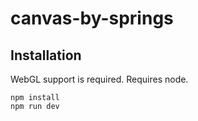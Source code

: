 # canvas-by-springs

## Installation

WebGL support is required.
Requires node.

```
npm install
npm run dev
```
